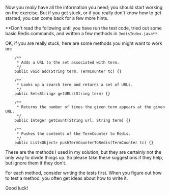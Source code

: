 Now you *really* have all the information you need; you should start working on the exercise. But if you get stuck, or if you really don't know how to get started, you can come back for a few more hints.

**Don't read the following until you have run the test code, tried out some basic Redis commands, and written a few methods in `JedisIndex.java**`.

OK, if you are really stuck, here are some methods you might want to work on:

```code
    /**
     * Adds a URL to the set associated with term.
     */
    public void add(String term, TermCounter tc) {}

    /**
     * Looks up a search term and returns a set of URLs.
     */
    public Set<String> getURLs(String term) {}

    /**
     * Returns the number of times the given term appears at the given URL.
     */
    public Integer getCount(String url, String term) {}

    /**
     * Pushes the contents of the TermCounter to Redis.
     */
    public List<Object> pushTermCounterToRedis(TermCounter tc) {}
```

These are the methods I used in my solution, but they are certainly not the only way to divide things up. So please take these suggestions if they help, but ignore them if they don't.

For each method, consider writing the tests first. When you figure out how to test a method, you often get ideas about how to write it.

Good luck!